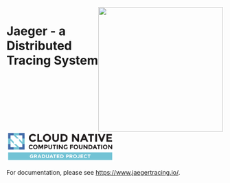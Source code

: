 <img align="right" width="290" height="290" src="https://www.jaegertracing.io/img/jaeger-vector.svg">

# Jaeger - a Distributed Tracing System

<img src="https://raw.githubusercontent.com/cncf/artwork/main/other/cncf-member/graduated/color/cncf-graduated-color.svg" width="250">

For documentation, please see https://www.jaegertracing.io/.
